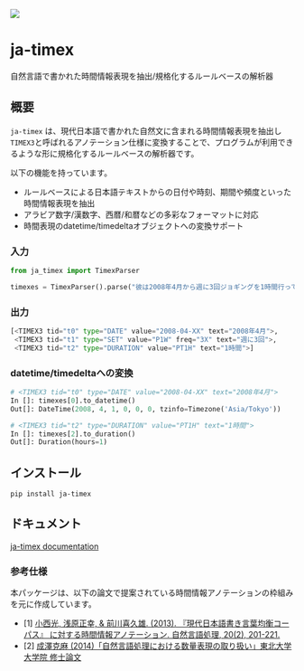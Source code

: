 ![](docs/docs/img/logo_title_wide.png)

# ja-timex

自然言語で書かれた時間情報表現を抽出/規格化するルールベースの解析器

## 概要
`ja-timex` は、現代日本語で書かれた自然文に含まれる時間情報表現を抽出し`TIMEX3`と呼ばれるアノテーション仕様に変換することで、プログラムが利用できるような形に規格化するルールベースの解析器です。

以下の機能を持っています。

- ルールベースによる日本語テキストからの日付や時刻、期間や頻度といった時間情報表現を抽出
- アラビア数字/漢数字、西暦/和暦などの多彩なフォーマットに対応
- 時間表現のdatetime/timedeltaオブジェクトへの変換サポート

### 入力

```python
from ja_timex import TimexParser

timexes = TimexParser().parse("彼は2008年4月から週に3回ジョギングを1時間行ってきた")
```

### 出力

```python
[<TIMEX3 tid="t0" type="DATE" value="2008-04-XX" text="2008年4月">,
 <TIMEX3 tid="t1" type="SET" value="P1W" freq="3X" text="週に3回">,
 <TIMEX3 tid="t2" type="DURATION" value="PT1H" text="1時間">]
```

### datetime/timedeltaへの変換

```python
# <TIMEX3 tid="t0" type="DATE" value="2008-04-XX" text="2008年4月">
In []: timexes[0].to_datetime()
Out[]: DateTime(2008, 4, 1, 0, 0, 0, tzinfo=Timezone('Asia/Tokyo'))
```


```python
# <TIMEX3 tid="t2" type="DURATION" value="PT1H" text="1時間">
In []: timexes[2].to_duration()
Out[]: Duration(hours=1)
```

## インストール

```
pip install ja-timex
```

## ドキュメント
[ja\-timex documentation](https://ja-timex.github.io/docs/)

### 参考仕様
本パッケージは、以下の論文で提案されている時間情報アノテーションの枠組みを元に作成しています。

- [1] [小西光, 浅原正幸, & 前川喜久雄. (2013). 『現代日本語書き言葉均衡コーパス』 に対する時間情報アノテーション. 自然言語処理, 20(2), 201-221.](https://www.jstage.jst.go.jp/article/jnlp/20/2/20_201/_article/-char/ja/)
- [2] [成澤克麻 (2014)「自然言語処理における数量表現の取り扱い」東北大学大学院 修士論文](http://www.cl.ecei.tohoku.ac.jp/publications/2015/mthesis2013_narisawa_submitted.pdf)
